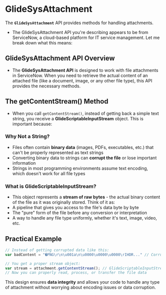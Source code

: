 # GlideSysAttachment

The **`GlideSysAttachment`** API provides methods for handling attachments.

- The GlideSysAttachment API you're describing appears to be from ServiceNow, a cloud-based platform for IT service management. Let me break down what this means:

## GlideSysAttachment API Overview

- The **GlideSysAttachment API** is designed to work with file attachments in ServiceNow. When you need to retrieve the actual content of an attached file (like a document, image, or any other file type), this API provides the necessary methods.

## The getContentStream() Method

- When you call `getContentStream()`, instead of getting back a simple text string, you receive a **GlideScriptableInputStream** object. This is important because:

### Why Not a String?
- Files often contain **binary data** (images, PDFs, executables, etc.) that can't be properly represented as text strings
- Converting binary data to strings can **corrupt the file** or lose important information
- Strings in most programming environments assume text encoding, which doesn't work for all file types

### What is GlideScriptableInputStream?
- This object represents a **stream of raw bytes** - the actual binary content of the file as it was originally stored. Think of it as:
- A pipeline that gives you access to the file's data byte by byte
- The "pure" form of the file before any conversion or interpretation
- A way to handle any file type uniformly, whether it's text, image, video, etc.

## Practical Example

```javascript
// Instead of getting corrupted data like this:
var badContent = "�PNG\r\n\u001a\n\u0000\u0000\u0000\rIHDR..." // Corrupted binary as string

// You get a proper stream object:
var stream = attachment.getContentStream(); // GlideScriptableInputStream
// Now you can properly read, process, or transfer the file data
```

This design ensures **data integrity** and allows your code to handle any type of attachment without worrying about encoding issues or data corruption.



